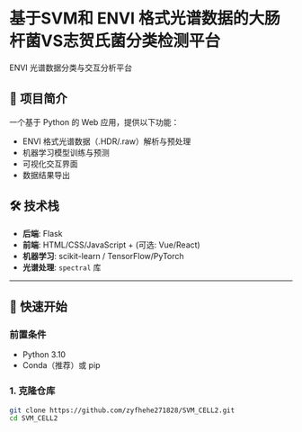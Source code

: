 # 基于SVM和 ENVI 格式光谱数据的大肠杆菌VS志贺氏菌分类检测平台

ENVI 光谱数据分类与交互分析平台

## 📌 项目简介

一个基于 Python 的 Web 应用，提供以下功能：
- ENVI 格式光谱数据（.HDR/.raw）解析与预处理
- 机器学习模型训练与预测
- 可视化交互界面
- 数据结果导出

## 🛠️ 技术栈
- **后端**: Flask
- **前端**: HTML/CSS/JavaScript + (可选: Vue/React)
- **机器学习**: scikit-learn / TensorFlow/PyTorch
- **光谱处理**: `spectral` 库


---

## 🚀 快速开始

### 前置条件
- Python 3.10
- Conda（推荐）或 pip

### 1. 克隆仓库
```bash
git clone https://github.com/zyfhehe271828/SVM_CELL2.git
cd SVM_CELL2
